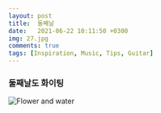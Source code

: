 ```yaml
---
layout: post
title:  둘째날 
date:   2021-06-22 10:11:50 +0300
img: 27.jpg
comments: true
tags: [Inspiration, Music, Tips, Guitar]
---
```


### 둘째날도 화이팅


 
![Flower and water]({{site.baseurl}}/images/pages/18.jpg)

